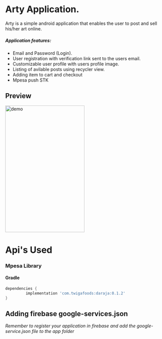 # Arty Application.

Arty is a simple android application that enables the user to post and sell his/her art online.

##### Application features:

* Email and Password (Login).
* User registration with verification link sent to the users email.
* Customizable user profile with users profile image.
* Listing of avilable posts using recycler view.
* Adding item to cart and checkout
* Mpesa push STK

## Preview

<img src="demo.gif" alt="demo" width="250" height="400"/> 

# Api's Used

### Mpesa Library
#### Gradle
```groovy
dependencies {
         implementation 'com.twigafoods:daraja:0.1.2'
}
```
## Adding firebase google-services.json
*Remember to register your application in firebase and add the google-service.json file to the app folder*




